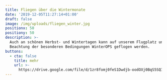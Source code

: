 ```yaml
---
title: Fliegen über die Wintermonate
date: '2019-12-05T11:27:14+01:00'
draft: false
image: /img/uploads/fliegen_winter.jpg
positionx: 50
positiony: 50
description: >-
  Auch an schönen Herbst- und Wintertagen kann auf unserem Flugplatz unter
  Beachtung der besonderen Bedingungen WinterOPS geflogen werden.
buttons:
  - cta: false
    title: mehr
    url: >-
      https://drive.google.com/file/d/1zr8fomj0feS1Dwdjb-oodOXj0BqS5SQI/view?usp=sharing
---
```


